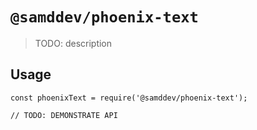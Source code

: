# `@samddev/phoenix-text`

> TODO: description

## Usage

```
const phoenixText = require('@samddev/phoenix-text');

// TODO: DEMONSTRATE API
```
